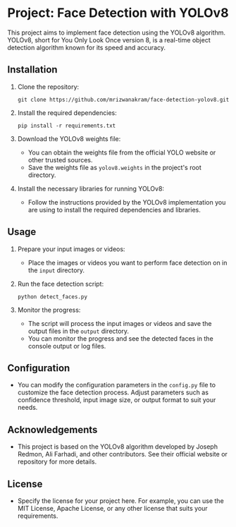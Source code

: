 # Project: Face Detection with YOLOv8

This project aims to implement face detection using the YOLOv8 algorithm. YOLOv8, short for You Only Look Once version 8, is a real-time object detection algorithm known for its speed and accuracy.

## Installation

1. Clone the repository:
   ```
   git clone https://github.com/mrizwanakram/face-detection-yolov8.git
   ```

2. Install the required dependencies:
   ```
   pip install -r requirements.txt
   ```

3. Download the YOLOv8 weights file:
   - You can obtain the weights file from the official YOLO website or other trusted sources.
   - Save the weights file as `yolov8.weights` in the project's root directory.

4. Install the necessary libraries for running YOLOv8:
   - Follow the instructions provided by the YOLOv8 implementation you are using to install the required dependencies and libraries.

## Usage

1. Prepare your input images or videos:
   - Place the images or videos you want to perform face detection on in the `input` directory.

2. Run the face detection script:
   ```
   python detect_faces.py
   ```

3. Monitor the progress:
   - The script will process the input images or videos and save the output files in the `output` directory.
   - You can monitor the progress and see the detected faces in the console output or log files.

## Configuration

- You can modify the configuration parameters in the `config.py` file to customize the face detection process. Adjust parameters such as confidence threshold, input image size, or output format to suit your needs.

## Acknowledgements

- This project is based on the YOLOv8 algorithm developed by Joseph Redmon, Ali Farhadi, and other contributors. See their official website or repository for more details.

## License

- Specify the license for your project here. For example, you can use the MIT License, Apache License, or any other license that suits your requirements.

